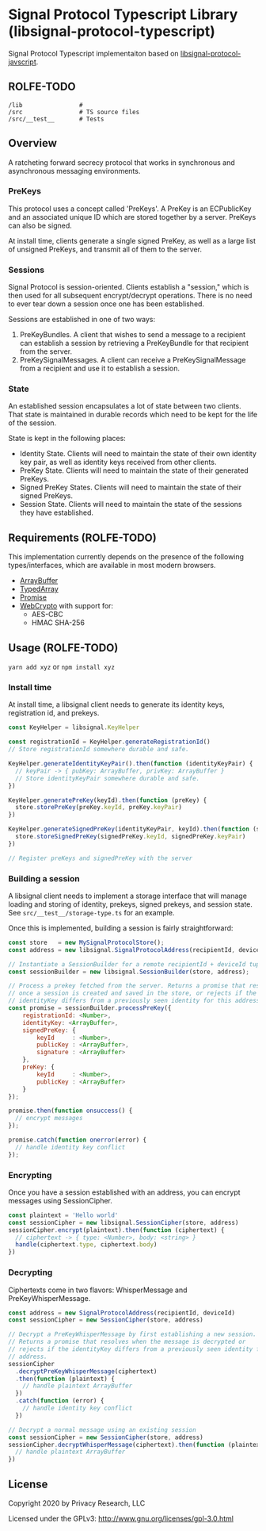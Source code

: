 # Signal Protocol Typescript Library (libsignal-protocol-typescript)

Signal Protocol Typescript implementaiton based on [libsignal-protocol-javscript](https://github.com/signalapp/libsignal-protocol-javascript).

## ROLFE-TODO

```
/lib                #
/src                # TS source files
/src/__test__       # Tests
```

## Overview

A ratcheting forward secrecy protocol that works in synchronous and
asynchronous messaging environments.

### PreKeys

This protocol uses a concept called 'PreKeys'. A PreKey is an ECPublicKey and
an associated unique ID which are stored together by a server. PreKeys can also
be signed.

At install time, clients generate a single signed PreKey, as well as a large
list of unsigned PreKeys, and transmit all of them to the server.

### Sessions

Signal Protocol is session-oriented. Clients establish a "session," which is
then used for all subsequent encrypt/decrypt operations. There is no need to
ever tear down a session once one has been established.

Sessions are established in one of two ways:

1. PreKeyBundles. A client that wishes to send a message to a recipient can
   establish a session by retrieving a PreKeyBundle for that recipient from the
   server.
1. PreKeySignalMessages. A client can receive a PreKeySignalMessage from a
   recipient and use it to establish a session.

### State

An established session encapsulates a lot of state between two clients. That
state is maintained in durable records which need to be kept for the life of
the session.

State is kept in the following places:

- Identity State. Clients will need to maintain the state of their own identity
  key pair, as well as identity keys received from other clients.
- PreKey State. Clients will need to maintain the state of their generated
  PreKeys.
- Signed PreKey States. Clients will need to maintain the state of their signed
  PreKeys.
- Session State. Clients will need to maintain the state of the sessions they
  have established.

## Requirements (ROLFE-TODO)

This implementation currently depends on the presence of the following
types/interfaces, which are available in most modern browsers.

- [ArrayBuffer](https://developer.mozilla.org/en-US/docs/Web/JavaScript/Reference/Global_Objects/ArrayBuffer)
- [TypedArray](https://developer.mozilla.org/en-US/docs/Web/JavaScript/Reference/Global_Objects/TypedArray)
- [Promise](https://developer.mozilla.org/en-US/docs/Web/JavaScript/Reference/Global_Objects/Promise)
- [WebCrypto](https://developer.mozilla.org/en-US/docs/Web/API/Crypto) with support for:
  - AES-CBC
  - HMAC SHA-256

## Usage (ROLFE-TODO)

`yarn add xyz`
or
`npm install xyz`

### Install time

At install time, a libsignal client needs to generate its identity keys,
registration id, and prekeys.

```js
const KeyHelper = libsignal.KeyHelper

const registrationId = KeyHelper.generateRegistrationId()
// Store registrationId somewhere durable and safe.

KeyHelper.generateIdentityKeyPair().then(function (identityKeyPair) {
  // keyPair -> { pubKey: ArrayBuffer, privKey: ArrayBuffer }
  // Store identityKeyPair somewhere durable and safe.
})

KeyHelper.generatePreKey(keyId).then(function (preKey) {
  store.storePreKey(preKey.keyId, preKey.keyPair)
})

KeyHelper.generateSignedPreKey(identityKeyPair, keyId).then(function (signedPreKey) {
  store.storeSignedPreKey(signedPreKey.keyId, signedPreKey.keyPair)
})

// Register preKeys and signedPreKey with the server
```

### Building a session

A libsignal client needs to implement a storage interface that will manage
loading and storing of identity, prekeys, signed prekeys, and session state.
See `src/__test__/storage-type.ts` for an example.

Once this is implemented, building a session is fairly straightforward:

```js
const store   = new MySignalProtocolStore();
const address = new libsignal.SignalProtocolAddress(recipientId, deviceId);

// Instantiate a SessionBuilder for a remote recipientId + deviceId tuple.
const sessionBuilder = new libsignal.SessionBuilder(store, address);

// Process a prekey fetched from the server. Returns a promise that resolves
// once a session is created and saved in the store, or rejects if the
// identityKey differs from a previously seen identity for this address.
const promise = sessionBuilder.processPreKey({
    registrationId: <Number>,
    identityKey: <ArrayBuffer>,
    signedPreKey: {
        keyId     : <Number>,
        publicKey : <ArrayBuffer>,
        signature : <ArrayBuffer>
    },
    preKey: {
        keyId     : <Number>,
        publicKey : <ArrayBuffer>
    }
});

promise.then(function onsuccess() {
  // encrypt messages
});

promise.catch(function onerror(error) {
  // handle identity key conflict
});
```

### Encrypting

Once you have a session established with an address, you can encrypt messages
using SessionCipher.

```js
const plaintext = 'Hello world'
const sessionCipher = new libsignal.SessionCipher(store, address)
sessionCipher.encrypt(plaintext).then(function (ciphertext) {
  // ciphertext -> { type: <Number>, body: <string> }
  handle(ciphertext.type, ciphertext.body)
})
```

### Decrypting

Ciphertexts come in two flavors: WhisperMessage and PreKeyWhisperMessage.

```js
const address = new SignalProtocolAddress(recipientId, deviceId)
const sessionCipher = new SessionCipher(store, address)

// Decrypt a PreKeyWhisperMessage by first establishing a new session.
// Returns a promise that resolves when the message is decrypted or
// rejects if the identityKey differs from a previously seen identity for this
// address.
sessionCipher
  .decryptPreKeyWhisperMessage(ciphertext)
  .then(function (plaintext) {
    // handle plaintext ArrayBuffer
  })
  .catch(function (error) {
    // handle identity key conflict
  })

// Decrypt a normal message using an existing session
const sessionCipher = new SessionCipher(store, address)
sessionCipher.decryptWhisperMessage(ciphertext).then(function (plaintext) {
  // handle plaintext ArrayBuffer
})
```

## License

Copyright 2020 by Privacy Research, LLC

Licensed under the GPLv3: http://www.gnu.org/licenses/gpl-3.0.html
